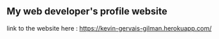 ## My web developer's profile website

link to the website here : https://kevin-gervais-gilman.herokuapp.com/
